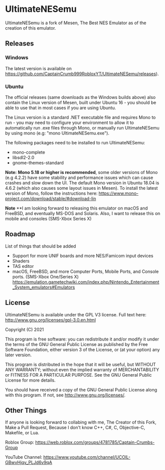 # UltimateNESemu

UltimateNESemu is a fork of Mesen, The Best NES Emulator as of the creation of this emulator.

## Releases

### Windows

The latest version is available on https://github.com/CaptainCrumb999RobloxYT/UltimateNESemu/releases).

### Ubuntu

The official releases (same downloads as the Windows builds above) also contain the Linux version of Mesen, built under Ubuntu 16 - you should be able to use that in most cases if you are using Ubuntu.

The Linux version is a standard .NET executable file and requires Mono to run - you may need to configure your environment to allow it to automatically run .exe files through Mono, or manually run UltimateNESemu by using mono (e.g: "mono UltimateNESemu.exe").

The following packages need to be installed to run UltimateNESemu:

* mono-complete
* libsdl2-2.0
* gnome-themes-standard

**Note:** **Mono 5.18 or higher is recommended**, some older versions of Mono (e.g 4.2.2) have some stability and performance issues which can cause crashes and slow down the UI.
The default Mono version in Ubuntu 18.04 is 4.6.2 (which also causes some layout issues in Mesen).  To install the latest version of Mono, follow the instructions here: https://www.mono-project.com/download/stable/#download-lin

**Note** **I am looking forward to releasing this emulator on macOS and FreeBSD, and eventually MS-DOS and Solaris. Also, I want to release this on mobile and consoles (SMS-Xbox Series X)

## Roadmap

List of things that should be added

* Support for more UNIF boards and more NES/Famicom input devices
* Shaders
* TAS editor
* macOS, FreeBSD, and more Computer Ports, Mobile Ports, and Console ports. (SMS-Xbox One/Series X) https://emulation.gametechwiki.com/index.php/Nintendo_Entertainment_System_emulators#Emulators

## License

UltimateNESemu is available under the GPL V3 license.  Full text here: <http://www.gnu.org/licenses/gpl-3.0.en.html>

Copyright (C) 2021

This program is free software: you can redistribute it and/or modify
it under the terms of the GNU General Public License as published by
the Free Software Foundation, either version 3 of the License, or
(at your option) any later version.

This program is distributed in the hope that it will be useful,
but WITHOUT ANY WARRANTY; without even the implied warranty of
MERCHANTABILITY or FITNESS FOR A PARTICULAR PURPOSE.  See the
GNU General Public License for more details.

You should have received a copy of the GNU General Public License
along with this program.  If not, see <http://www.gnu.org/licenses/>.

## Other Things

If anyone is looking forward to collabing with me, The Creator of this Fork, Make a Pull Request, Because I don't know C++, C#, C, Objective-C, Makefile, or Lua.

Roblox Group: https://web.roblox.com/groups/4781785/Captain-Crumbs-Group

YouTube Channel: https://www.youtube.com/channel/UCOlL-GBwvHjqv_PLJd6v9qA
